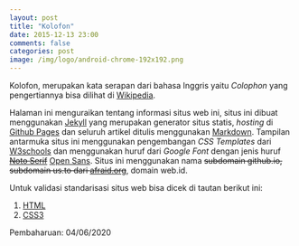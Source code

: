 ```yaml
---
layout: post
title: "Kolofon"
date: 2015-12-13 23:00
comments: false
categories: post
image: /img/logo/android-chrome-192x192.png
---
```


Kolofon, merupakan kata serapan dari bahasa Inggris yaitu *Colophon* yang pengertiannya bisa dilihat di [Wikipedia](https://id.wikipedia.org/wiki/Kolofon).
<!--more-->
Halaman ini menguraikan tentang informasi situs web ini, situs ini dibuat menggunakan [Jekyll](https://jekyllrb.com/) yang merupakan generator situs statis, *hosting* di [Github Pages](https://pages.github.com/) dan seluruh artikel ditulis menggunakan [Markdown](https://daringfireball.net/projects/markdown/). Tampilan antarmuka situs ini menggunakan pengembangan *CSS Templates* dari [W3schools](https://www.w3schools.com/css/css_templates.asp) dan menggunakan huruf dari *Google Font* dengan jenis huruf ~~[Noto Serif](https://fonts.google.com/specimen/Noto+Serif)~~ [Open Sans](https://fonts.google.com/specimen/Open+Sans). Situs ini menggunakan nama ~~subdomain github.io, subdomain us.to dari [afraid.org](https://freedns.afraid.org/)~~, domain web.id.

Untuk validasi standarisasi situs web bisa dicek di tautan berikut ini:
1. [HTML](https://validator.w3.org/)
2. [CSS3](https://jigsaw.w3.org/css-validator/)

Pembaharuan: 04/06/2020
